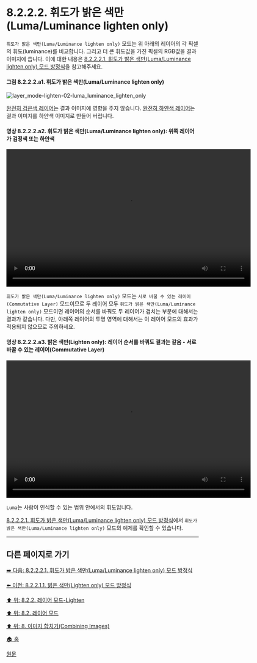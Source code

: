 # 8.2.2.2. 휘도가 밝은 색만(Luma/Luminance lighten only)
`휘도가 밝은 색만(Luma/Luminance lighten only)` 모드는 위 아래의 레이어의 각 픽셀의 휘도(luminance)를 비교합니다. 그리고 더 큰 휘도값을 가진 픽셀의 RGB값을 결과 이미지에 씁니다. 이에 대한 내용은 [8.2.2.2.1. 휘도가 밝은 색만(Luma/Luminance lighten only) 모드 방정식](./08-02-02-02-01-00-equation.md)을 참고해주세요.

#### 그림 8.2.2.2.a1. 휘도가 밝은 색만(Luma/Luminance lighten only)
![layer_mode-lighten-02-luma_luminance_lighten_only](https://github.com/wonder13662/gimp/assets/15767104/dd263715-e508-42e1-a75f-3781b744faa7)

[완전히 검은색 레이어](./08-02-02-02-01-00-equation.md#08-02-02-02-01-00-s2-03)는 결과 이미지에 영향을 주지 않습니다. [완전히 하얀색 레이어](./08-02-02-02-01-00-equation.md#08-02-02-02-01-00-s2-04)는 결과 이미지를 하얀색 이미지로 만들어 버립니다. 

#### 영상 8.2.2.2.a2. 휘도가 밝은 색만(Luma/Luminance lighten only): 위쪽 레이어가 검정색 또는 하얀색
<video controls="controls" width="640" height="360" src="https://github.com/wonder13662/gimp/assets/15767104/79601a9a-5922-4e58-8d3a-d020fd08eefb"></video>

`휘도가 밝은 색만(Luma/Luminance lighten only)` 모드는 `서로 바꿀 수 있는 레이어(Commutative Layer)` 모드이므로 두 레이어 모두 `휘도가 밝은 색만(Luma/Luminance lighten only)` 모드이면 레이어의 순서를 바꿔도 두 레이어가 겹치는 부분에 대해서는 결과가 같습니다. 다만, 아래쪽 레이어의 투명 영역에 대해서는 이 레이어 모드의 효과가 적용되지 않으므로 주의하세요.

#### 영상 8.2.2.2.a3. 밝은 색만(Lighten only): 레이어 순서를 바꿔도 결과는 같음 - 서로 바꿀 수 있는 레이어(Commutative Layer)
<video controls="controls" width="640" height="360" src="https://github.com/wonder13662/gimp/assets/15767104/61ae966e-78f3-4583-952f-4cc88238759a"></video>

`Luma`는 사람이 인식할 수 있는 범위 안에서의 휘도입니다.

[8.2.2.2.1. 휘도가 밝은 색만(Luma/Luminance lighten only) 모드 방정식](./08-02-02-02-01-00-equation.md)에서 `휘도가 밝은 색만(Luma/Luminance lighten only)` 모드의 예제를 확인할 수 있습니다.

***

## 다른 페이지로 가기
[➡️ 다음: 8.2.2.2.1. 휘도가 밝은 색만(Luma/Luminance lighten only) 모드 방정식](./08-02-02-02-01-00-equation.md)

[⬅️ 이전: 8.2.2.1.1. 밝은 색만(Lighten only) 모드 방정식](./08-02-02-01-01-equation.md)

[⬆️ 위: 8.2.2. 레이어 모드-Lighten](./08-02-02-00-lighten-layer-mode.md)

[⬆️ 위: 8.2. 레이어 모드](./08-02-00-layer_modes.md)

[⬆️ 위: 8. 이미지 합치기(Combining Images)](./08-00-combining-images.md)

[🏠 홈](./00-home.md)

[원문](https://docs.gimp.org/2.10/ko/layer-mode-group-lighten.html#layer-mode-luma-luminance-lighten-only)
